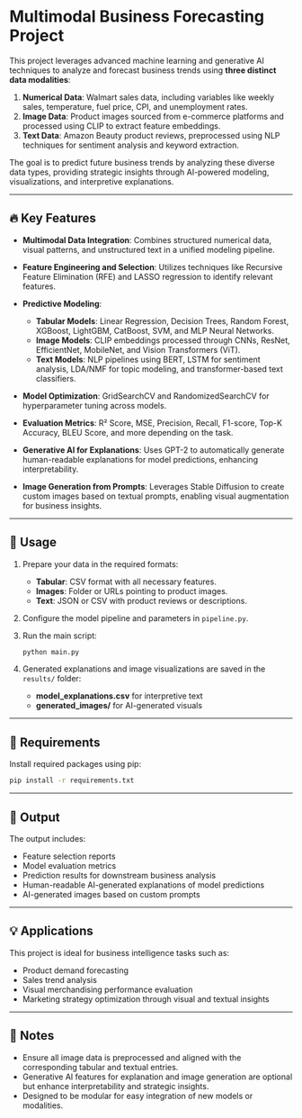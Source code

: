 # Multimodal Business Forecasting Project

This project leverages advanced machine learning and generative AI techniques to analyze and forecast business trends using **three distinct data modalities**:

1. **Numerical Data**: Walmart sales data, including variables like weekly sales, temperature, fuel price, CPI, and unemployment rates.
2. **Image Data**: Product images sourced from e-commerce platforms and processed using CLIP to extract feature embeddings.
3. **Text Data**: Amazon Beauty product reviews, preprocessed using NLP techniques for sentiment analysis and keyword extraction.

The goal is to predict future business trends by analyzing these diverse data types, providing strategic insights through AI-powered modeling, visualizations, and interpretive explanations.

---

## 🔥 **Key Features**

* **Multimodal Data Integration**: Combines structured numerical data, visual patterns, and unstructured text in a unified modeling pipeline.
* **Feature Engineering and Selection**: Utilizes techniques like Recursive Feature Elimination (RFE) and LASSO regression to identify relevant features.
* **Predictive Modeling**:

  * **Tabular Models**: Linear Regression, Decision Trees, Random Forest, XGBoost, LightGBM, CatBoost, SVM, and MLP Neural Networks.
  * **Image Models**: CLIP embeddings processed through CNNs, ResNet, EfficientNet, MobileNet, and Vision Transformers (ViT).
  * **Text Models**: NLP pipelines using BERT, LSTM for sentiment analysis, LDA/NMF for topic modeling, and transformer-based text classifiers.
* **Model Optimization**: GridSearchCV and RandomizedSearchCV for hyperparameter tuning across models.
* **Evaluation Metrics**: R² Score, MSE, Precision, Recall, F1-score, Top-K Accuracy, BLEU Score, and more depending on the task.
* **Generative AI for Explanations**: Uses GPT-2 to automatically generate human-readable explanations for model predictions, enhancing interpretability.
* **Image Generation from Prompts**: Leverages Stable Diffusion to create custom images based on textual prompts, enabling visual augmentation for business insights.

---

## 🚀 **Usage**

1. Prepare your data in the required formats:

   * **Tabular**: CSV format with all necessary features.
   * **Images**: Folder or URLs pointing to product images.
   * **Text**: JSON or CSV with product reviews or descriptions.

2. Configure the model pipeline and parameters in `pipeline.py`.

3. Run the main script:

   ```bash
   python main.py
   ```

4. Generated explanations and image visualizations are saved in the `results/` folder:

   * **model\_explanations.csv** for interpretive text
   * **generated\_images/** for AI-generated visuals

---

## 📌 **Requirements**

Install required packages using pip:

```bash
pip install -r requirements.txt
```

---

## 🎯 **Output**

The output includes:

* Feature selection reports
* Model evaluation metrics
* Prediction results for downstream business analysis
* Human-readable AI-generated explanations of model predictions
* AI-generated images based on custom prompts

---

## 💡 **Applications**

This project is ideal for business intelligence tasks such as:

* Product demand forecasting
* Sales trend analysis
* Visual merchandising performance evaluation
* Marketing strategy optimization through visual and textual insights

---

## 📝 **Notes**

* Ensure all image data is preprocessed and aligned with the corresponding tabular and textual entries.
* Generative AI features for explanation and image generation are optional but enhance interpretability and strategic insights.
* Designed to be modular for easy integration of new models or modalities.
